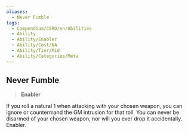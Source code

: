 ```yaml
---
aliases:
  - Never Fumble
tags:
  - Compendium/CSRD/en/Abilities
  - Ability
  - Ability/Enabler
  - Ability/Cost/NA
  - Ability/Tier/Mid
  - Ability/Categories/Meta
---
```

  
    
## Never Fumble    
>**Enabler**  
    
If you roll a natural 1 when attacking with your chosen weapon, you can ignore or countermand the GM intrusion for that roll. You can never be disarmed of your chosen weapon, nor will you ever drop it accidentally. Enabler.
